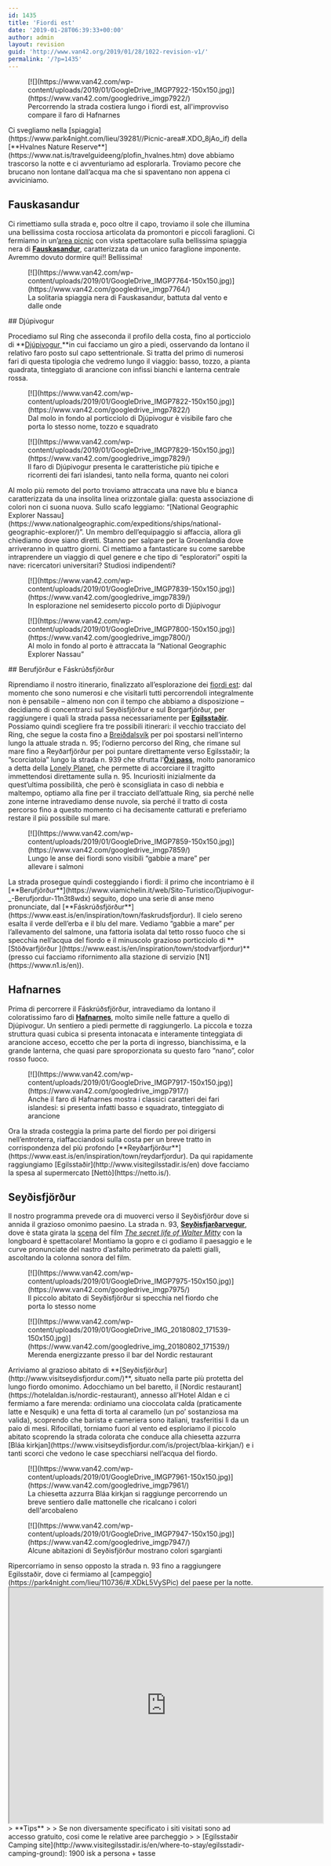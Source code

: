 ```yaml
---
id: 1435
title: 'Fiordi est'
date: '2019-01-28T06:39:33+00:00'
author: admin
layout: revision
guid: 'http://www.van42.org/2019/01/28/1022-revision-v1/'
permalink: '/?p=1435'
---
```


<div class="wp-container-887 wp-block-columns has-2-columns"><div class="wp-container-885 wp-block-column"><div class="wp-block-dgwt-justified-gallery"><div class="gallery galleryid-1435 gallery-columns-3 gallery-size-thumbnail" id="gallery-1274"><figure class="gallery-item"><div class="gallery-icon landscape"> [![](https://www.van42.com/wp-content/uploads/2019/01/GoogleDrive_IMGP7922-150x150.jpg)](https://www.van42.com/googledrive_imgp7922/) </div> <figcaption class="wp-caption-text gallery-caption" id="gallery-1274-1023"> Percorrendo la strada costiera lungo i fiordi est, all'improvviso compare il faro di Hafnarnes </figcaption></figure> </div></div>Ci svegliamo nella [spiaggia](https://www.park4night.com/lieu/39281//Picnic-area#.XDO_8jAo_if) della [**Hvalnes Nature Reserve**](https://www.nat.is/travelguideeng/plofin_hvalnes.htm) dove abbiamo trascorso la notte e ci avventuriamo ad esplorarla. Troviamo pecore che brucano non lontane dall’acqua ma che si spaventano non appena ci avviciniamo.

## Fauskasandur 

Ci rimettiamo sulla strada e, poco oltre il capo, troviamo il sole che illumina una bellissima costa rocciosa articolata da promontori e piccoli faraglioni. Ci fermiamo in un’[area picnic](https://park4night.com/lieu/111259/#prettyPhoto) con vista spettacolare sulla bellissima spiaggia nera di **[Fauskasandur](https://mapcarta.com/17609446)**, caratterizzata da un unico faraglione imponente. Avremmo dovuto dormire qui!! Bellissima!

<div class="wp-block-dgwt-justified-gallery"><div class="gallery galleryid-1435 gallery-columns-3 gallery-size-thumbnail" id="gallery-1275"><figure class="gallery-item"><div class="gallery-icon landscape"> [![](https://www.van42.com/wp-content/uploads/2019/01/GoogleDrive_IMGP7764-150x150.jpg)](https://www.van42.com/googledrive_imgp7764/) </div> <figcaption class="wp-caption-text gallery-caption" id="gallery-1275-1027"> La solitaria spiaggia nera di Fauskasandur, battuta dal vento e dalle onde </figcaption></figure> </div></div>##    
Djúpivogur 

Procediamo sul Ring che asseconda il profilo della costa, fino al porticciolo di **[Djúpivogur ](https://www.east.is/en/inspiration/town/djupivogur)**in cui facciamo un giro a piedi, osservando da lontano il relativo faro posto sul capo settentrionale. Si tratta del primo di numerosi fari di questa tipologia che vedremo lungo il viaggio: basso, tozzo, a pianta quadrata, tinteggiato di arancione con infissi bianchi e lanterna centrale rossa.

<div class="wp-block-dgwt-justified-gallery"><div class="gallery galleryid-1435 gallery-columns-3 gallery-size-thumbnail" id="gallery-1276"><figure class="gallery-item"><div class="gallery-icon landscape"> [![](https://www.van42.com/wp-content/uploads/2019/01/GoogleDrive_IMGP7822-150x150.jpg)](https://www.van42.com/googledrive_imgp7822/) </div> <figcaption class="wp-caption-text gallery-caption" id="gallery-1276-1031"> Dal molo in fondo al porticciolo di Djúpivogur è visibile faro che porta lo stesso nome, tozzo e squadrato </figcaption></figure><figure class="gallery-item"><div class="gallery-icon landscape"> [![](https://www.van42.com/wp-content/uploads/2019/01/GoogleDrive_IMGP7829-150x150.jpg)](https://www.van42.com/googledrive_imgp7829/) </div> <figcaption class="wp-caption-text gallery-caption" id="gallery-1276-1063"> Il faro di Djúpivogur presenta le caratteristiche più tipiche e ricorrenti dei fari islandesi, tanto nella forma, quanto nei colori </figcaption></figure> </div></div>Al molo più remoto del porto troviamo attraccata una nave blu e bianca caratterizzata da una insolita linea orizzontale gialla: questa associazione di colori non ci suona nuova. Sullo scafo leggiamo: “[National Geographic Explorer Nassau](https://www.nationalgeographic.com/expeditions/ships/national-geographic-explorer/)”. Un membro dell’equipaggio si affaccia, allora gli chiediamo dove siano diretti. Stanno per salpare per la Groenlandia dove arriveranno in quattro giorni. Ci mettiamo a fantasticare su come sarebbe intraprendere un viaggio di quel genere e che tipo di “esploratori” ospiti la nave: ricercatori universitari? Studiosi indipendenti?

<div class="wp-block-dgwt-justified-gallery"><div class="gallery galleryid-1435 gallery-columns-3 gallery-size-thumbnail" id="gallery-1277"><figure class="gallery-item"><div class="gallery-icon portrait"> [![](https://www.van42.com/wp-content/uploads/2019/01/GoogleDrive_IMGP7839-150x150.jpg)](https://www.van42.com/googledrive_imgp7839/) </div> <figcaption class="wp-caption-text gallery-caption" id="gallery-1277-1029"> In esplorazione nel semideserto piccolo porto di Djúpivogur </figcaption></figure><figure class="gallery-item"><div class="gallery-icon landscape"> [![](https://www.van42.com/wp-content/uploads/2019/01/GoogleDrive_IMGP7800-150x150.jpg)](https://www.van42.com/googledrive_imgp7800/) </div> <figcaption class="wp-caption-text gallery-caption" id="gallery-1277-1028"> Al molo in fondo al porto è attraccata la “National Geographic Explorer Nassau” </figcaption></figure> </div></div>## Berufjörður e Fáskrúðsfjörður

Riprendiamo il nostro itinerario, finalizzato all’esplorazione dei [fiordi est](https://guidetoiceland.is/travel-iceland/drive/east-fjords): dal momento che sono numerosi e che visitarli tutti percorrendoli integralmente non è pensabile – almeno non con il tempo che abbiamo a disposizione – decidiamo di concentrarci sul Seyðisfjörður e sul Borgarfjörður, per raggiungere i quali la strada passa necessariamente per [**Egilsstaðir**](http://www.visitegilsstadir.is/en). Possiamo quindi scegliere fra tre possibili itinerari: il vecchio tracciato del Ring, che segue la costa fino a [Breiðdalsvík](https://www.east.is/en/inspiration/town/breiddalsvik) per poi spostarsi nell’interno lungo la attuale strada n. 95; l’odierno percorso del Ring, che rimane sul mare fino a Reyðarfjörður per poi puntare direttamente verso Egilsstaðir; la ”scorciatoia” lungo la strada n. 939 che sfrutta l’[**Öxi pass**](https://www.dangerousroads.org/europe/iceland/6361-%C3%B6xi-pass.html), molto panoramico a detta della [Lonely Planet](https://shop.lonelyplanetitalia.it/prodotto/guida-di-viaggio-islanda), che permette di accorciare il tragitto immettendosi direttamente sulla n. 95. Incuriositi inizialmente da quest’ultima possibilità, che però è sconsigliata in caso di nebbia e maltempo, optiamo alla fine per il tracciato dell’attuale Ring, sia perché nelle zone interne intravediamo dense nuvole, sia perché il tratto di costa percorso fino a questo momento ci ha decisamente catturati e preferiamo restare il più possibile sul mare.

<div class="wp-block-dgwt-justified-gallery"><div class="gallery galleryid-1435 gallery-columns-3 gallery-size-thumbnail" id="gallery-1278"><figure class="gallery-item"><div class="gallery-icon landscape"> [![](https://www.van42.com/wp-content/uploads/2019/01/GoogleDrive_IMGP7859-150x150.jpg)](https://www.van42.com/googledrive_imgp7859/) </div> <figcaption class="wp-caption-text gallery-caption" id="gallery-1278-1056"> Lungo le anse dei fiordi sono visibili “gabbie a mare” per allevare i salmoni </figcaption></figure> </div></div>La strada prosegue quindi costeggiando i fiordi: il primo che incontriamo è il [**Berufjörður**](https://www.viamichelin.it/web/Sito-Turistico/Djupivogur-_-Berufjordur-11n3t8wdx) seguito, dopo una serie di anse meno pronunciate, dal [**Fáskrúðsfjörður**](https://www.east.is/en/inspiration/town/faskrudsfjordur). Il cielo sereno esalta il verde dell’erba e il blu del mare. Vediamo “gabbie a mare” per l’allevamento del salmone, una fattoria isolata dal tetto rosso fuoco che si specchia nell’acqua del fiordo e il minuscolo grazioso porticciolo di **[Stöðvarfjörður ](https://www.east.is/en/inspiration/town/stodvarfjordur)**(presso cui facciamo rifornimento alla stazione di servizio [N1](https://www.n1.is/en)).

## Hafnarnes

Prima di percorrere il Fáskrúðsfjörður, intravediamo da lontano il coloratissimo faro di [**Hafnarnes**](https://www.south.is/en/moya/toy/index/place/hafnarnes-lighthouse-and-viewpoint), molto simile nelle fatture a quello di Djúpivogur. Un sentiero a piedi permette di raggiungerlo. La piccola e tozza struttura quasi cubica si presenta intonacata e interamente tinteggiata di arancione acceso, eccetto che per la porta di ingresso, bianchissima, e la grande lanterna, che quasi pare sproporzionata su questo faro “nano”, color rosso fuoco.

<div class="wp-block-dgwt-justified-gallery"><div class="gallery galleryid-1435 gallery-columns-3 gallery-size-thumbnail" id="gallery-1279"><figure class="gallery-item"><div class="gallery-icon landscape"> [![](https://www.van42.com/wp-content/uploads/2019/01/GoogleDrive_IMGP7917-150x150.jpg)](https://www.van42.com/googledrive_imgp7917/) </div> <figcaption class="wp-caption-text gallery-caption" id="gallery-1279-1059"> Anche il faro di Hafnarnes mostra i classici caratteri dei fari islandesi: si presenta infatti basso e squadrato, tinteggiato di arancione </figcaption></figure> </div></div>Ora la strada costeggia la prima parte del fiordo per poi dirigersi nell’entroterra, riaffacciandosi sulla costa per un breve tratto in corrispondenza del più profondo [**Reyðarfjörður**](https://www.east.is/en/inspiration/town/reydarfjordur). Da qui rapidamente raggiungiamo [Egilsstaðir](http://www.visitegilsstadir.is/en) dove facciamo la spesa al supermercato [Nettò](https://netto.is/).

## Seyðisfjörður 

Il nostro programma prevede ora di muoverci verso il Seyðisfjörður dove si annida il grazioso omonimo paesino. La strada n. 93, **[Seyðisfjarðarvegur](https://it.wikipedia.org/wiki/Sey%C3%B0isfjar%C3%B0arvegur)**, dove è stata girata la [scena](https://www.youtube.com/watch?time_continue=1&v=cT_Wuzag6VU) del film *[The secret life of Walter Mitty](https://en.wikipedia.org/wiki/The_Secret_Life_of_Walter_Mitty_(2013_film))* con la longboard è spettacolare! Montiamo la gopro e ci godiamo il paesaggio e le curve pronunciate del nastro d’asfalto perimetrato da paletti gialli, ascoltando la colonna sonora del film.

<div class="wp-block-dgwt-justified-gallery"><div class="gallery galleryid-1435 gallery-columns-3 gallery-size-thumbnail" id="gallery-1280"><figure class="gallery-item"><div class="gallery-icon landscape"> [![](https://www.van42.com/wp-content/uploads/2019/01/GoogleDrive_IMGP7975-150x150.jpg)](https://www.van42.com/googledrive_imgp7975/) </div> <figcaption class="wp-caption-text gallery-caption" id="gallery-1280-1035"> Il piccolo abitato di Seyðisfjörður si specchia nel fiordo che porta lo stesso nome </figcaption></figure><figure class="gallery-item"><div class="gallery-icon portrait"> [![](https://www.van42.com/wp-content/uploads/2019/01/GoogleDrive_IMG_20180802_171539-150x150.jpg)](https://www.van42.com/googledrive_img_20180802_171539/) </div> <figcaption class="wp-caption-text gallery-caption" id="gallery-1280-1036"> Merenda energizzante presso il bar del Nordic restaurant </figcaption></figure> </div></div>   
Arriviamo al grazioso abitato di **[Seyðisfjörður](http://www.visitseydisfjordur.com/)**, situato nella parte più protetta del lungo fiordo omonimo. Adocchiamo un bel baretto, il [Nordic restaurant](https://hotelaldan.is/nordic-restaurant), annesso all’Hotel Aldan e ci fermiamo a fare merenda: ordiniamo una cioccolata calda (praticamente latte e Nesquik) e una fetta di torta al caramello (un po’ sostanziosa ma valida), scoprendo che barista e cameriera sono italiani, trasferitisi lì da un paio di mesi. Rifocillati, torniamo fuori al vento ed esploriamo il piccolo abitato scoprendo la strada colorata che conduce alla chiesetta azzurra [Bláa kirkjan](https://www.visitseydisfjordur.com/is/project/blaa-kirkjan/) e i tanti scorci che vedono le case specchiarsi nell’acqua del fiordo.

<div class="wp-block-dgwt-justified-gallery"><div class="gallery galleryid-1435 gallery-columns-3 gallery-size-thumbnail" id="gallery-1281"><figure class="gallery-item"><div class="gallery-icon portrait"> [![](https://www.van42.com/wp-content/uploads/2019/01/GoogleDrive_IMGP7961-150x150.jpg)](https://www.van42.com/googledrive_imgp7961/) </div> <figcaption class="wp-caption-text gallery-caption" id="gallery-1281-1034"> La chiesetta azzurra Bláa kirkjan si raggiunge percorrendo un breve sentiero dalle mattonelle che ricalcano i colori dell'arcobaleno </figcaption></figure><figure class="gallery-item"><div class="gallery-icon landscape"> [![](https://www.van42.com/wp-content/uploads/2019/01/GoogleDrive_IMGP7947-150x150.jpg)](https://www.van42.com/googledrive_imgp7947/) </div> <figcaption class="wp-caption-text gallery-caption" id="gallery-1281-1033"> Alcune abitazioni di Seyðisfjörður mostrano colori sgargianti </figcaption></figure> </div></div>Ripercorriamo in senso opposto la strada n. 93 fino a raggiungere Egilsstaðir, dove ci fermiamo al [campeggio](https://park4night.com/lieu/110736/#.XDkL5VySPic) del paese per la notte.

</div><div class="wp-container-886 wp-block-column"><iframe height="480" loading="lazy" src="https://www.google.com/maps/d/u/0/embed?mid=1U290yH9fVQndFG60VB08tNe_MGHNRUAn" width="640"></iframe>> **Tips**
> 
> Se non diversamente specificato i siti visitati sono ad accesso gratuito, cosi come le relative aree parcheggio
> 
> [Egilsstaðir Camping site](http://www.visitegilsstadir.is/en/where-to-stay/egilsstadir-camping-ground): 1900 isk a persona + tasse

</div></div>